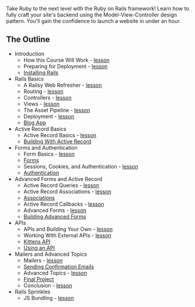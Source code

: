 Take Ruby to the next level with the Ruby on Rails framework! Learn how to fully craft your site's backend using the Model-View-Controller design pattern. You'll gain the confidence to launch a website in under an hour.

## The Outline

- Introduction
  - How this Course Will Work - [lesson](introduction/introduction.md)
  - Preparing for Deployment - [lesson](introduction/preparing_for_deployment.md)
  - [Installing Rails](introduction/installing_rails.md)
- Rails Basics
  - A Railsy Web Refresher - [lesson](rails_basics/web_refresher.md)
  - Routing - [lesson](rails_basics/routing.md)
  - Controllers - [lesson](rails_basics/controller_basics.md)
  - Views - [lesson](rails_basics/views.md)
  - The Asset Pipeline - [lesson](rails_basics/asset_pipeline.md)
  - Deployment - [lesson](rails_basics/deployment.md)
  - [Blog App](rails_basics/project_blog_app.md)
- Active Record Basics
  - Active Record Basics - [lesson](databases_and_activerecord/active_record_basics.md)
  - [Building With Active Record](databases_and_activerecord/project_ar_basics.md)
- Forms and Authentication
  - Form Basics - [lesson](forms_and_authentication/form_basics.md)
  - [Forms](forms_and_authentication/project_forms.md)
  - Sessions, Cookies, and Authentication - [lesson](forms_and_authentication/sessions_cookies_authentication.md)
  - [Authentication](forms_and_authentication/project_auth.md)
- Advanced Forms and Active Record
  - Active Record Queries - [lesson](advanced_forms_and_activerecord/active_record_queries.md)
  - Active Record Associations - [lesson](advanced_forms_and_activerecord/active_record_associations.md)
  - [Associations](advanced_forms_and_activerecord/project_associations.md)
  - Active Record Callbacks - [lesson](advanced_forms_and_activerecord/active_record_callbacks.md)
  - Advanced Forms - [lesson](advanced_forms_and_activerecord/forms_advanced.md)
  - [Building Advanced Forms](advanced_forms_and_activerecord/project_forms_advanced.md)
- APIs
  - APIs and Building Your Own - [lesson](apis/api_basics.md)
  - Working With External APIs - [lesson](apis/api_interfacing.md)
  - [Kittens API](apis/project_kittens_api.md)
  - [Using an API](apis/project_using_an_api.md)
- Mailers and Advanced Topics
  - Mailers - [lesson](mailers_advanced_topics/mailers.md)
  - [Sending Confirmation Emails](mailers_advanced_topics/project_mailers.md)
  - Advanced Topics - [lesson](mailers_advanced_topics/advanced_topics.md)
  - [Final Project](mailers_advanced_topics/project_final.md)
  - Conclusion - [lesson](mailers_advanced_topics/conclusion.md)
- Rails Sprinkles
  - JS Bundling - [lesson](Rails_Sprinkles/JS_Bundling.md)